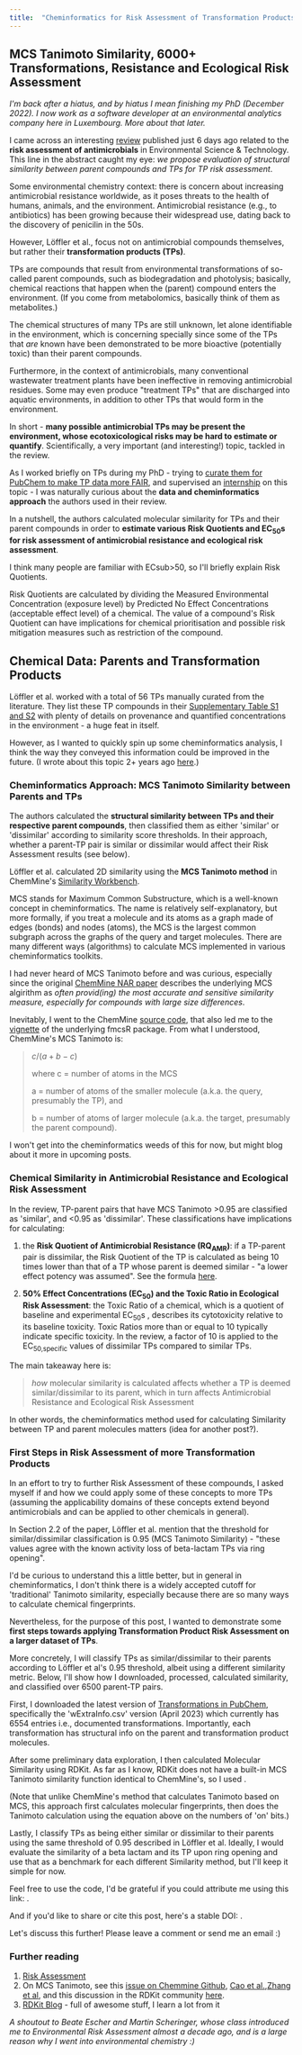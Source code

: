 ```yaml
---
title:  "Cheminformatics for Risk Assessment of Transformation Products"
---
```

## MCS Tanimoto Similarity, 6000+ Transformations, Resistance and Ecological Risk Assessment

*I'm back after a hiatus, and by hiatus I mean finishing my PhD (December 2022). I now work as a software developer at an environmental analytics company here in Luxembourg. More about that later.*

I came across an interesting [review](https://doi.org/10.1021/acs.est.2c09854) published just 6 days ago related to the **risk assessment of antimicrobials** in Environmental Science & Technology. This line in the abstract caught my eye: *we propose evaluation of structural similarity between parent compounds and TPs for TP risk assessment*.

Some environmental chemistry context: there is concern about increasing antimicrobial resistance worldwide, as it poses threats to the health of humans, animals, and the environment. Antimicrobial resistance (e.g., to antibiotics) has been growing because their widespread use, dating back to the discovery of penicilin in the 50s.

However, Löffler et al., focus not on antimicrobial compounds themselves, but rather their **transformation products (TPs)**. 

TPs are compounds that result from environmental transformations of so-called parent compounds, such as biodegradation and photolysis; basically, chemical reactions that happen when the (parent) compound enters the environment. (If you come from metabolomics, basically think of them as metabolites.)

The chemical structures of many TPs are still unknown, let alone identifiable in the environment, which is concerning specially since some of the TPs that *are* known have been demonstrated to be more bioactive (potentially toxic) than their parent compounds. 

Furthermore, in the context of antimicrobials, many conventional wastewater treatment plants have been ineffective in removing antimicrobial residues. Some may even produce "treatment TPs" that are discharged into aquatic environments, in addition to other TPs that would form in the environment.

In short - **many possible antimicrobial TPs may be present the environment, whose ecotoxicological risks may be hard to estimate or quantify**. Scientifically, a very important (and interesting!) topic, tackled in the review.

As I worked briefly on TPs during my PhD - trying to [curate them for PubChem to make TP data more FAIR](https://zenodo.org/record/7838005), and supervised an [internship](https://adelenel.ai/mentoring/) on this topic - I was naturally curious about the **data and cheminformatics approach** the authors used in their review. 

In a nutshell, the authors calculated molecular similarity for TPs and their parent compounds in order to **estimate various Risk Quotients and EC<sub>50</sub>s for risk assessment of antimicrobial resistance and ecological risk assessment**. 

I think many people are familiar with ECsub>50</sub>, so I'll briefly explain Risk Quotients. 

Risk Quotients are calculated by dividing the Measured Environmental Concentration (exposure level) by Predicted No Effect Concentrations (acceptable effect level) of a chemical. The value of a compound's Risk Quotient can have implications for chemical prioritisation and possible risk mitigation measures such as restriction of the compound.

## Chemical Data: Parents and Transformation Products
Löffler et al. worked with a total of 56 TPs manually curated from the literature. They list these TP compounds in their [Supplementary Table S1 and S2](https://pubs.acs.org/doi/suppl/10.1021/acs.est.2c09854/suppl_file/es2c09854_si_002.xlsx) with plenty of details on provenance and quantified concentrations in the environment - a huge feat in itself. 

However, as I wanted to quickly spin up some cheminformatics analysis, I think the way they conveyed this information could be improved in the future. (I wrote about this topic 2+ years ago [here](https://adelenel.ai/communicatingenvchem/).)


### Cheminformatics Approach: MCS Tanimoto Similarity between Parents and TPs
The authors calculated the **structural similarity between TPs and their respective parent compounds**, then classified them as either 'similar' or 'dissimilar' according to similarity score thresholds. In their approach, whether a parent-TP pair is similar or dissimilar would affect their Risk Assessment results (see below).

Löffler et al. calculated 2D similarity using the **MCS Tanimoto method** in ChemMine's [Similarity Workbench](https://chemminetools.ucr.edu/similarity/). 

MCS stands for Maximum Common Substructure, which is a well-known concept in cheminformatics. The name is relatively self-explanatory, but more formally, if you treat a molecule and its atoms as a graph made of edges (bonds) and nodes (atoms), the MCS is the largest common subgraph across the graphs of the query and target molecules. There are many different ways (algorithms) to calculate MCS implemented in various cheminformatics toolkits.

I had never heard of MCS Tanimoto before and was curious, especially since the original [ChemMine NAR paper](https://doi.org/10.1093/nar/gkr320) describes the underlying MCS algirithm as *often provid(ing) the most accurate and sensitive similarity measure, especially for compounds with large size differences*.

Inevitably, I went to the ChemMine [source code](https://github.com/girke-lab/chemminetools/blob/1896c2dd7362f44193528aef028390543a125921/similarity/funcs.py#L88), that also led me to the [vignette](https://www.bioconductor.org/packages/devel/bioc/vignettes/fmcsR/inst/doc/fmcsR.html#52_Compute_MCS) of the underlying fmcsR package. From what I understood, ChemMine's MCS Tanimoto is:

> $c / (a+b-c)$
>
> where c =  number of atoms in the MCS
>
> a = number of atoms of the smaller molecule (a.k.a. the query, presumably the TP), and
>
> b = number of atoms of larger molecule (a.k.a. the target, presumably the parent compound).

I won't get into the cheminformatics weeds of this for now, but might blog about it more in upcoming posts. 


### Chemical Similarity in Antimicrobial Resistance and Ecological Risk Assessment
In the review, TP-parent pairs that have MCS Tanimoto >0.95 are classified as 'similar', and <0.95 as 'dissimilar'. These classifications have implications for calculating:

1. the **Risk Quotient of Antimicrobial Resistance (RQ<sub>AMR</sub>)**: if a TP-parent pair is dissimilar, the Risk Quotient of the TP is calculated as being 10 times lower than that of a TP whose parent is deemed similar - "a lower effect potency was assumed". See the formula [here](https://pubs.acs.org/doi/10.1021/acs.est.2c09854?goto=supporting-info#eq2). 

2. **50% Effect Concentrations (EC<sub>50</sub>) and the Toxic Ratio in Ecological Risk Assessment**: the Toxic Ratio of a chemical, which is a quotient of baseline and experimental EC<sub>50</sub>s , describes its cytotoxicity relative to its baseline toxicity. Toxic Ratios more than or equal to 10 typically indicate specific toxicity. In the review, a factor of 10 is applied to the EC<sub>50,specific</sub> values of dissimilar TPs compared to similar TPs. 

The main takeaway here is:

> *how* molecular similarity is calculated affects whether a TP is deemed similar/dissimilar to its parent, which in turn affects Antimicrobial Resistance and Ecological Risk Assessment

In other words, the cheminformatics method used for calculating Similarity between TP and parent molecules matters (idea for another post?).


### First Steps in Risk Assessment of more Transformation Products
In an effort to try to further Risk Assessment of these compounds, I asked myself if and how we could apply some of these concepts to more TPs (assuming the applicability domains of these concepts extend beyond antimicrobials and can be applied to other chemicals in general).

In Section 2.2 of the paper, Löffler et al. mention that the threshold for similar/dissimilar classification is 0.95 (MCS Tanimoto Similarity) - "these values agree with the known activity loss of beta-lactam TPs via ring opening". 

I'd be curious to understand this a little better, but in general in cheminformatics, I don't think there is a widely accepted cutoff for 'traditional' Tanimoto similarity, especially because there are so many ways to calculate chemical fingerprints.

Nevertheless, for the purpose of this post, I wanted to demonstrate some **first steps towards applying Transformation Product Risk Assessment on a larger dataset of TPs**. 

More concretely, I will classify TPs as similar/dissimilar to their parents according to Löffler et al's 0.95 threshold, albeit using a different similarity metric. Below, I'll show how I downloaded, processed, calculated similarity, and classified over 6500 parent-TP pairs.

First, I downloaded the latest version of [Transformations in PubChem](https://doi.org/10.5281/zenodo.7838005), specifically the 'wExtraInfo.csv' version (April 2023) which currently has 6554 entries i.e., documented transformations. Importantly, each transformation has structural info on the parent and transformation product molecules.

After some preliminary data exploration, I then calculated Molecular Similarity using RDKit. As far as I know, RDKit does not have a built-in MCS Tanimoto similarity function identical to ChemMine's, so I used . 

(Note that unlike ChemMine's method that calculates Tanimoto based on MCS, this approach first calculates molecular fingerprints, then does the Tanimoto calculation using the equation above on the numbers of 'on' bits.)
 
Lastly, I classify TPs as being either similar or dissimilar to their parents using the same threshold of 0.95 described in Löffler et al. Ideally, I would evaluate the similarity of a beta lactam and its TP upon ring opening and use that as a benchmark for each different Similarity method, but I'll keep it simple for now.

Feel free to use the code, I'd be grateful if you could attribute me using this link: <LINK>.

And if you'd like to share or cite this post, here's a stable DOI: <LINK>. 

Let's discuss this further! Please leave a comment or send me an email :)






### Further reading
1. [Risk Assessment]((https://doi.org/10.2166/9781789061987) )
2. On MCS Tanimoto, see this [issue on Chemmine Github](https://github.com/girke-lab/chemminetools/issues/172), [Cao et al.](https://doi.org/10.1093/bioinformatics/btn186),[Zhang et al](https://doi.org/10.1007/s10822-015-9872-1), and this discussion in the RDKit community [here](https://github.com/rdkit/rdkit/discussions/6265). 
3. [RDKit Blog](https://greglandrum.github.io/rdkit-blog/) - full of awesome stuff, I learn a lot from it


*A shoutout to Beate Escher and Martin Scheringer, whose class introduced me to Environmental Risk Assessment almost a decade ago, and is a large reason why I went into environmental chemistry :)*












